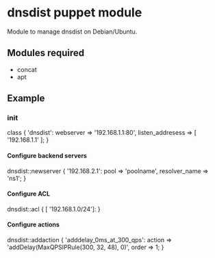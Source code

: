# dnsdist puppet module

Module to manage dnsdist on Debian/Ubuntu.

## Modules required
- concat
- apt

## Example

### init

  class { 'dnsdist':
    webserver        => '192.168.1.1:80',
    listen_addresess => [ '192.168.1.1' ];
  }

#### Configure backend servers
  dnsdist::newserver { '192.168.2.1': 
    pool => 'poolname',
    resolver_name => 'ns1';
  }

#### Configure ACL
  dnsdist::acl { [
    '192.168.1.0/24']:
  }

#### Configure actions
  dnsdist::addaction {
    'adddelay_0ms_at_300_qps':
      action => 'addDelay(MaxQPSIPRule(300, 32, 48), 0)',
      order  => 1;
  }

